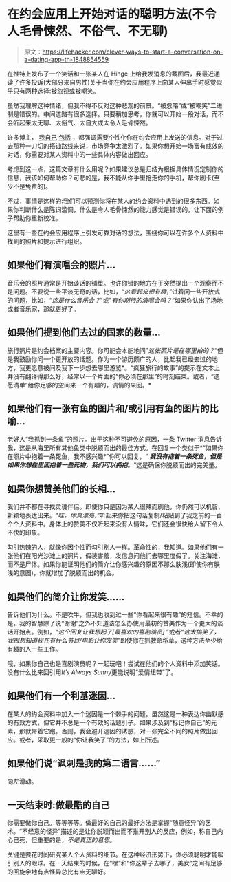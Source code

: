 # 在约会应用上开始对话的聪明方法(不令人毛骨悚然、不俗气、不无聊)

> 原文：<https://lifehacker.com/clever-ways-to-start-a-conversation-on-a-dating-app-th-1848854559>

在推特上发布了一个笑话和一张某人在 Hinge 上给我发消息的截图后，我最近通读了许多投诉(大部分来自男性)关于当你在约会应用程序上向某人伸出手时感觉似乎只有两种选择:被忽视或被嘲笑。



虽然我理解这种情绪，但我不得不反对这种悲观的前景。“被忽略”或“被嘲笑”二进制是错误的。中间道路有很多选择。只要稍加思考，你就可以开始一段对话，而不会听起来太无聊、太俗气、太自大或太令人毛骨悚然。

许多博主， [我自己](https://lifehacker.com/how-to-actually-get-good-responses-on-your-dating-app-1847740520) [包括](https://lifehacker.com/questions-you-should-never-ask-on-a-first-date-and-wha-1848680416) ，都强调需要个性化你在约会应用上发送的信息。对于过去那种一刀切的搭讪路线来说，市场竞争太激烈了。如果你想开始一场富有成效的对话，你需要对某人资料中的一些具体内容做出回应。

考虑到这一点，这篇文章有什么用呢？如果建议总是归结为根据具体情况定制你的信息，我该如何帮助你？可悲的是，我不能从你手里抢走你的手机，帮你刷卡(至少不是免费的)。

不过，事情是这样的:我们可以预测你将在某人的约会资料中遇到的很多东西。如果你判断什么是陈词滥调，什么是令人毛骨悚然的能力感觉是错误的，让下面的例子帮助你重新校准。

这里有一些在约会应用程序上引发可靠对话的想法，围绕你可以在许多个人资料中找到的照片和提示进行组织。

## **如果他们有演唱会的照片…**

音乐会的照片通常是开始谈话的铺垫。也许你错的地方在于突然提出一个观察而不是问题。不要说一些平淡无奇的话，比如，“*这看起来很有趣*，”试着问一些开放式的问题，比如，“*这是什么音乐会？*"或"*有你期待的演唱会吗？*“如果你认出了场地或者音乐家，那就更好了。

## **如果他们提到他们去过的国家的数量…**

旅行照片是约会档案的主要内容。你可能会本能地问"*这张照片是在哪里拍的？*“但是我鼓励你问一个更开放的话题。作为一个游历颇广的人，比起我已经去过的地方，我更愿意被问及我下一步想去哪里游览*。“疯狂旅行的故事”的提示在文本上并没有翻译得那么好，经常以一个片面的“你必须在那里”的时刻结束。或者，“遗愿清单”给你足够的空间来一个有趣的，调情的来回。*

## **如果他们有一张有鱼的图片和/或引用有鱼的图片的比喻…**

老好人“我抓到一条鱼”的照片。出于这种不可避免的原因，一条 Twitter 消息告诉我，这是从海里所有其他鱼类中脱颖而出的最佳方式。在回复一个类似于*“如果你在照片中抱着一条死鱼，我不感兴趣*”你可以回复，“ ***我没有抱着一条死鱼，但是如果你想在里面抱着一些死物，我们可以拥抱**。*“这是确保你脱颖而出的完美量。

## **如果你想赞美他们的长相…**

我们并不都在寻找灵魂伴侣。即使你只是因为某人很辣而刷他，你仍然可以机智、新颖地表达出来。“*哇，你真漂亮，*”听起来你把这句话复制/粘贴到了我之前的一百个个人资料中。身体上的赞美不仅听起来没有人情味，它们还会很快给人留下令人不快的印象。

勾引热辣的人，就像你因个性而勾引别人一样。革命性的，我知道。如果他们有一张他们在阳光沙滩上的照片，假装害羞，发信息问他们去哪里度假了。关注海滩，而不是尸体。如果你能证明他们的简介让你感兴趣的原因不那么肤浅(即使你有肤浅的意图)，你就增加了脱颖而出的机会。

## **如果他们的简介让你发笑……**

告诉他们为什么。不是吹牛，但我也收到过一些“你看起来很有趣”的短信。不幸的是，我的智慧除了说“谢谢”之外不知道该怎么办使用最初的赞美作为一个更大的谈话开始点。例如，“*这个回复让我想起了[最喜欢的喜剧演员]* ”或者“*这太搞笑了，我很想知道现在有什么节目/电影让你发笑*”即使你在抓救命稻草，这种方法至少给有趣的人一些工作。

哦，如果你自己也是喜剧演员呢？一起玩吧！尝试在他们的个人资料中添加笑话。没有什么比来回引用*It’s Always Sunny*更能说明“爱情纽带”了。

## 如果他们有一个利基迷因...

在某人的约会资料中加入一个迷因是一个棘手的问题。虽然这是一种表达你幽默感的有效方式，但它并不总是一个有效的话题引子。如果涉及到“标记你自己”的元素，那就带着它跑。否则，我会避开迷因的诱惑，对一张完全不同的照片做出回应。或者，采取更一般的“你让我笑了”的方法，如上所述。

## 如果他们说“讽刺是我的第二语言……”

向左滑动。

## 一天结束时:做最酷的自己

你需要做你自己。等等等等。做最好的自己的最好方法是掌握“随意怪异”的艺术。“不经意的怪异”描述的是让你脱颖而出而不推开别人的反应，例如，称自己内心已死，但重要的是，*不是真正的意思*。

关键是要花时间研究某人个人资料的细节。在这种经济形势下，你必须聪明才能吸引别人的眼球。在一天结束的时候，在“嘿”和“你这辈子去哪了，美女”之间有足够的回旋余地有点怪异总比有点无聊好。